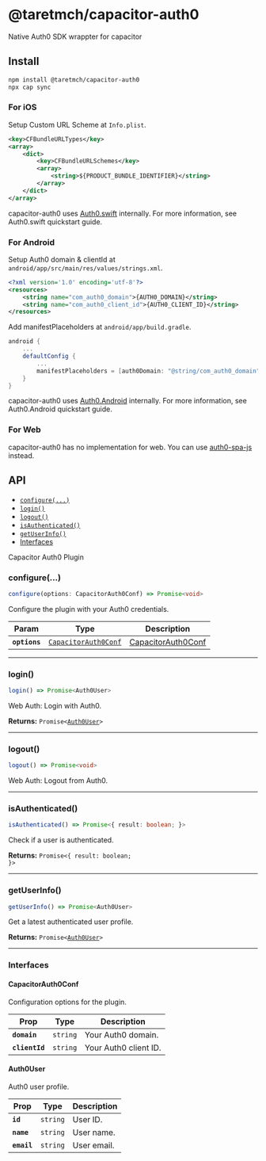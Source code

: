 # @taretmch/capacitor-auth0

Native Auth0 SDK wrappter for capacitor

## Install

```bash
npm install @taretmch/capacitor-auth0
npx cap sync
```

### For iOS

Setup Custom URL Scheme at `Info.plist`.

```xml
<key>CFBundleURLTypes</key>
<array>
    <dict>
        <key>CFBundleURLSchemes</key>
        <array>
            <string>${PRODUCT_BUNDLE_IDENTIFIER}</string>
        </array>
    </dict>
</array>
```

capacitor-auth0 uses [Auth0.swift](https://github.com/auth0/Auth0.swift) internally. For more information, see Auth0.swift quickstart guide.

### For Android

Setup Auth0 domain & clientId at `android/app/src/main/res/values/strings.xml`.

```xml
<?xml version='1.0' encoding='utf-8'?>
<resources>
    <string name="com_auth0_domain">{AUTH0_DOMAIN}</string>
    <string name="com_auth0_client_id">{AUTH0_CLIENT_ID}</string>
</resources>
```

Add manifestPlaceholders at `android/app/build.gradle`.

```gradle
android {
    ...
    defaultConfig {
        ...
        manifestPlaceholders = [auth0Domain: "@string/com_auth0_domain", auth0Scheme: "demo"]
    }
}
```

capacitor-auth0 uses [Auth0.Android](https://github.com/auth0/Auth0.Android) internally. For more information, see Auth0.Android quickstart guide.

### For Web

capacitor-auth0 has no implementation for web. You can use [auth0-spa-js](https://github.com/auth0/auth0-spa-js) instead.

## API

<docgen-index>

* [`configure(...)`](#configure)
* [`login()`](#login)
* [`logout()`](#logout)
* [`isAuthenticated()`](#isauthenticated)
* [`getUserInfo()`](#getuserinfo)
* [Interfaces](#interfaces)

</docgen-index>

<docgen-api>
<!--Update the source file JSDoc comments and rerun docgen to update the docs below-->

Capacitor Auth0 Plugin

### configure(...)

```typescript
configure(options: CapacitorAuth0Conf) => Promise<void>
```

Configure the plugin with your Auth0 credentials.

| Param         | Type                                                              | Description                                          |
| ------------- | ----------------------------------------------------------------- | ---------------------------------------------------- |
| **`options`** | <code><a href="#capacitorauth0conf">CapacitorAuth0Conf</a></code> | <a href="#capacitorauth0conf">CapacitorAuth0Conf</a> |

--------------------


### login()

```typescript
login() => Promise<Auth0User>
```

Web Auth: Login with Auth0.

**Returns:** <code>Promise&lt;<a href="#auth0user">Auth0User</a>&gt;</code>

--------------------


### logout()

```typescript
logout() => Promise<void>
```

Web Auth: Logout from Auth0.

--------------------


### isAuthenticated()

```typescript
isAuthenticated() => Promise<{ result: boolean; }>
```

Check if a user is authenticated.

**Returns:** <code>Promise&lt;{ result: boolean; }&gt;</code>

--------------------


### getUserInfo()

```typescript
getUserInfo() => Promise<Auth0User>
```

Get a latest authenticated user profile.

**Returns:** <code>Promise&lt;<a href="#auth0user">Auth0User</a>&gt;</code>

--------------------


### Interfaces


#### CapacitorAuth0Conf

Configuration options for the plugin.

| Prop           | Type                | Description           |
| -------------- | ------------------- | --------------------- |
| **`domain`**   | <code>string</code> | Your Auth0 domain.    |
| **`clientId`** | <code>string</code> | Your Auth0 client ID. |


#### Auth0User

Auth0 user profile.

| Prop        | Type                | Description |
| ----------- | ------------------- | ----------- |
| **`id`**    | <code>string</code> | User ID.    |
| **`name`**  | <code>string</code> | User name.  |
| **`email`** | <code>string</code> | User email. |

</docgen-api>
